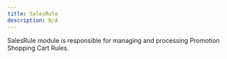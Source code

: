 ```yaml
---
title: SalesRule
description: N/A
---
```


SalesRule module is responsible for managing and processing Promotion Shopping Cart Rules.
